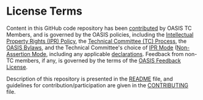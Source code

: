 # License Terms

Content in this GitHub code repository has been [contributed](https://www.oasis-open.org/policies-guidelines/ipr#def-contribution) 
by OASIS TC Members, and is governed by the OASIS policies, including the 
[Intellectual Property Rights (IPR) Policy](https://www.oasis-open.org/policies-guidelines/ipr), 
the [Technical Committee (TC) Process](https://www.oasis-open.org/policies-guidelines/tc-process), 
the [OASIS Bylaws](https://www.oasis-open.org/policies-guidelines/bylaws), and the Technical Committee's choice of 
[IPR Mode](https://www.oasis-open.org/policies-guidelines/ipr#def-ipr-mode) 
([Non-Assertion Mode](https://www.oasis-open.org/policies-guidelines/ipr#Non-Assertion-Mode), including any 
applicable [declarations](https://www.oasis-open.org/committees/openc2/ipr.php). Feedback from non-TC members, 
if any, is governed by the terms of the [OASIS Feedback License](https://www.oasis-open.org/policies-guidelines/ipr#appendixa"). 

Description of this repository is presented in the [README](https://github.com/oasis-tcs/openc2-tc-ops/blob/master/README.md) file, 
and guidelines for contribution/participation are given in the 
[CONTRIBUTING](https://github.com/oasis-tcs/openc2-tc-ops/blob/master/CONTRIBUTING.md) file.
